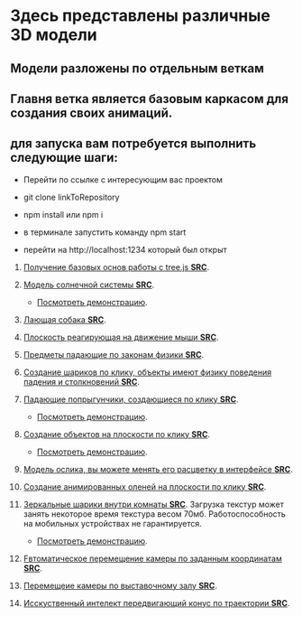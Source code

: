 # Здесь представлены различные 3D модели

## Модели разложены по отдельным веткам

## Главня ветка является базовым каркасом для создания своих анимаций.

## для запуска вам потребуется выполнить следующие шаги:

- Перейти по ссылке с интересующим вас проектом

- git clone linkToRepository

- npm install или npm i

- в терминале запустить команду npm start

- перейти на http://localhost:1234 который был открыт

1. [Получение базовых основ работы с tree.js **SRC**](https://github.com/GitStudentSem/3DScens/tree/lesson-1).

2. [Модель солнечной системы **SRC**](https://github.com/GitStudentSem/3DScens/tree/lesson-2).

   - [Посмотреть демонстрацию](https://portfolio.semen-purnemcev.ru/3D-models/solar-system/).

3. [Лающая собака **SRC**](https://github.com/GitStudentSem/3DScens/tree/lesson-3).

4. [Плоскость реагирующая на движение мыши **SRC**](https://github.com/GitStudentSem/3DScens/tree/lesson-4).

5. [Предметы падающие по законам физики **SRC**](https://github.com/GitStudentSem/3DScens/tree/lesson-5).

6. [Cоздание шариков по клику, объекты имеют физику поведения падения и столкновений **SRC**](https://github.com/GitStudentSem/3DScens/tree/lesson-6).

7. [Падающие попрыгунчики, создающиеся по клику **SRC**](https://github.com/GitStudentSem/3DScens/tree/lesson-7).

   - [Посмотреть демонстрацию](https://portfolio.semen-purnemcev.ru/3D-models/dropSphere/).

8. [Cоздание объектов на плоскости по клику **SRC**](https://github.com/GitStudentSem/3DScens/tree/lesson-8).

   - [Посмотреть демонстрацию](https://portfolio.semen-purnemcev.ru/3D-models/objectOnPlane/).

9. [Модель ослика, вы можете менять его расцветку в интерфейсе **SRC**](https://github.com/GitStudentSem/3DScens/tree/lesson-9).

10. [Создание анимированных оленей на плоскости по клику **SRC**](https://github.com/GitStudentSem/3DScens/tree/lesson-10).

11. [Зеркальные шарики внутри комнаты **SRC**](https://github.com/GitStudentSem/3DScens/tree/lesson-11).
    Загрузка текстур может занять некоторое время текстура весом 70мб.
    Работоспособность на мобильных устройствах не гарантируется.

    - [Посмотреть демонстрацию](https://portfolio.semen-purnemcev.ru/3D-models/sphereInRoom/).

12. [Fвтоматическое перемещение камеры по заданным координатам **SRC**](https://github.com/GitStudentSem/3DScens/tree/lesson-15).

13. [Перемещеие камеры по выставочному залу **SRC**](https://github.com/GitStudentSem/3DScens/tree/lesson-16).

14. [Исскуственный интелект передвигающий конус по траектории **SRC**](https://github.com/GitStudentSem/3DScens/tree/lesson-17).
